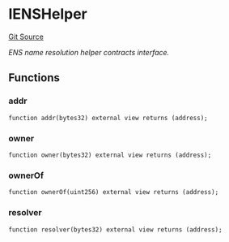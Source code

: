 # IENSHelper
[Git Source](https://github.com/NaniDAO/ie/blob/87f24a80c565d9fdfa4a7b43f9b34962aa8f6bca/src/IETH.sol)

*ENS name resolution helper contracts interface.*


## Functions
### addr


```solidity
function addr(bytes32) external view returns (address);
```

### owner


```solidity
function owner(bytes32) external view returns (address);
```

### ownerOf


```solidity
function ownerOf(uint256) external view returns (address);
```

### resolver


```solidity
function resolver(bytes32) external view returns (address);
```

